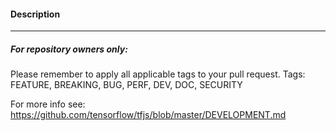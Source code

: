 #### Description
<!--
Please describe the pull request here.
Also, if this is an issue/bug fix, please add the issue link for reference here.
-->


---
<!-- Please do not delete this section -->
##### For repository owners only:

Please remember to apply all applicable tags to your pull request.
Tags: FEATURE, BREAKING, BUG, PERF, DEV, DOC, SECURITY

For more info see: https://github.com/tensorflow/tfjs/blob/master/DEVELOPMENT.md

